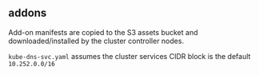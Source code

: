 ## addons

Add-on manifests are copied to the S3 assets bucket and downloaded/installed by the cluster controller nodes.

`kube-dns-svc.yaml` assumes the cluster services CIDR block is the default `10.252.0.0/16`
